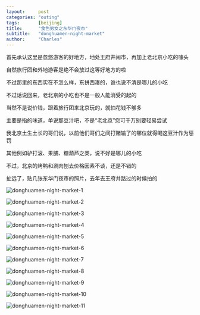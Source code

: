 ```yaml
---
layout:     post
categories: "outing"
tags:       [beijing]
title:      "食色男女之东华门夜市"
subtitle:   "donghuamen-night-market"
author:     "Charles"
---
```


首先承认这里是忽悠游客的好地方，地处王府井闹市，再加上老北京小吃的噱头

自然旅行团和外地游客是绝不会放过这等好地方的啦

不过那里的东西实在不怎么样，东拼西凑的，谁也说不清是哪儿的小吃

不过话说回来，老北京的小吃也不是一般人能消受的起的

当然不是说价钱，跟着旅行团来北京玩的，就怕花钱不够多

主要是指的味道，单说那豆汁吧，不是“老北京”您可千万别要轻易尝试

我北京土生土长的哥们说，以前他们哥们之间打赌输了的哪位就得喝这豆汁作为惩罚

其他例如驴打滚、果脯、糖葫芦之类，说不好是哪儿的小吃

不过，北京的烤鸭和涮肉刨去价格因素不谈，还是不错的
 
扯远了，贴几张东华门夜市的照片，去年去王府井路过的时候拍的

![donghuamen-night-market-1]({{site.imageurl}}/donghuamen-night-market-1.jpg)

![donghuamen-night-market-2]({{site.imageurl}}/donghuamen-night-market-2.jpg)

![donghuamen-night-market-3]({{site.imageurl}}/donghuamen-night-market-3.jpg)

![donghuamen-night-market-4]({{site.imageurl}}/donghuamen-night-market-4.jpg)

![donghuamen-night-market-5]({{site.imageurl}}/donghuamen-night-market-5.jpg)

![donghuamen-night-market-6]({{site.imageurl}}/donghuamen-night-market-6.jpg)

![donghuamen-night-market-7]({{site.imageurl}}/donghuamen-night-market-7.jpg)

![donghuamen-night-market-8]({{site.imageurl}}/donghuamen-night-market-8.jpg)

![donghuamen-night-market-9]({{site.imageurl}}/donghuamen-night-market-9.jpg)

![donghuamen-night-market-10]({{site.imageurl}}/donghuamen-night-market-10.jpg)

![donghuamen-night-market-11]({{site.imageurl}}/donghuamen-night-market-11.jpg)



